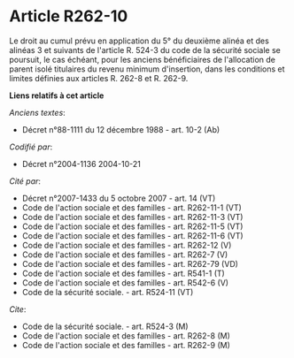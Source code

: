 # Article R262-10

Le droit au cumul prévu en application du 5° du deuxième alinéa et des alinéas 3 et suivants de l'article R. 524-3 du code de
la sécurité sociale se poursuit, le cas échéant, pour les anciens bénéficiaires de l'allocation de parent isolé titulaires du
revenu minimum d'insertion, dans les conditions et limites définies aux articles R. 262-8 et R. 262-9.

**Liens relatifs à cet article**

_Anciens textes_:

  - Décret n°88-1111 du 12 décembre 1988 - art. 10-2 (Ab)

_Codifié par_:

  - Décret n°2004-1136 2004-10-21

_Cité par_:

  - Décret n°2007-1433 du 5 octobre 2007 - art. 14 (VT)
  - Code de l'action sociale et des familles - art. R262-11-1 (VT)
  - Code de l'action sociale et des familles - art. R262-11-3 (VT)
  - Code de l'action sociale et des familles - art. R262-11-5 (VT)
  - Code de l'action sociale et des familles - art. R262-11-6 (VT)
  - Code de l'action sociale et des familles - art. R262-12 (V)
  - Code de l'action sociale et des familles - art. R262-7 (V)
  - Code de l'action sociale et des familles - art. R262-79 (VD)
  - Code de l'action sociale et des familles - art. R541-1 (T)
  - Code de l'action sociale et des familles - art. R542-6 (V)
  - Code de la sécurité sociale. - art. R524-11 (VT)

_Cite_:

  - Code de la sécurité sociale. - art. R524-3 (M)
  - Code de l'action sociale et des familles - art. R262-8 (M)
  - Code de l'action sociale et des familles - art. R262-9 (M)

